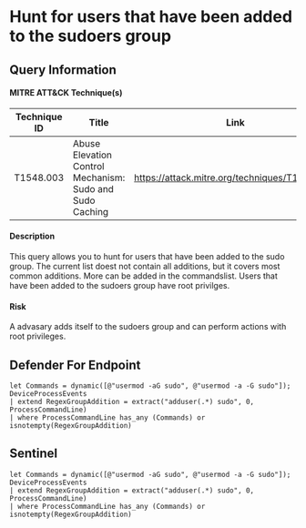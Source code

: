 # Hunt for users that have been added to the sudoers group

## Query Information

#### MITRE ATT&CK Technique(s)

| Technique ID | Title    | Link    |
| ---  | --- | --- |
| T1548.003 | Abuse Elevation Control Mechanism: Sudo and Sudo Caching|https://attack.mitre.org/techniques/T1548/003|

#### Description
This query allows you to hunt for users that have been added to the sudo group. The current list doest not contain all additions, but it covers most common additions. More can be added in the commandslist. Users that have been added to the sudoers group have root privilges.

#### Risk
A advasary adds itself to the sudoers group and can perform actions with root privileges. 

## Defender For Endpoint

```
let Commands = dynamic([@"usermod -aG sudo", @"usermod -a -G sudo"]);
DeviceProcessEvents
| extend RegexGroupAddition = extract("adduser(.*) sudo", 0, ProcessCommandLine)
| where ProcessCommandLine has_any (Commands) or isnotempty(RegexGroupAddition)
```
## Sentinel
```
let Commands = dynamic([@"usermod -aG sudo", @"usermod -a -G sudo"]);
DeviceProcessEvents
| extend RegexGroupAddition = extract("adduser(.*) sudo", 0, ProcessCommandLine)
| where ProcessCommandLine has_any (Commands) or isnotempty(RegexGroupAddition)
```



